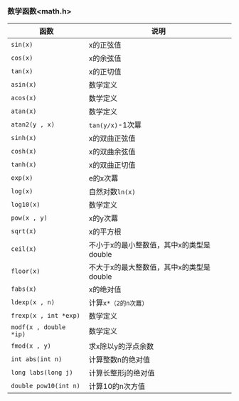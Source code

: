 ### 数学函数<math.h>

|函数|说明|
|-------|-------|
|`sin(x)`|x的正弦值|
|`cos(x)`|x的余弦值|
|`tan(x)`|x的正切值|
|`asin(x)`|数学定义|
|`acos(x)`|数学定义|
|`atan(x)`|数学定义|
|`atan2(y , x)`|`tan(y/x)`-1次羃|
|`sinh(x)`|x的双曲正弦值|
|`cosh(x)`|x的双曲余弦值|
|`tanh(x)`|x的双曲正切值|
|`exp(x)`|e的x次羃|
|`log(x)`|自然对数`ln(x)`|
|`log10(x)`|数学定义|
|`pow(x , y)`|x的y次羃|
|`sqrt(x)`|x的平方根|
|`ceil(x)`|不小于x的最小整数值，其中x的类型是double|
|`floor(x)`|不大于x的最大整数值，其中x的类型是double|
|`fabs(x)`|x的绝对值|
|`ldexp(x , n)`|计算`x*（2的n次羃）`|
|`frexp(x , int *exp)`|数学定义|
|`modf(x , double *ip)`|数学定义|
|`fmod(x , y)`|求x除以y的浮点余数|
|`int abs(int n)`|计算整数n的绝对值|
|`long labs(long j)`|计算长整形j的绝对值|
|`double pow10(int n)`|计算10的n次方值|

